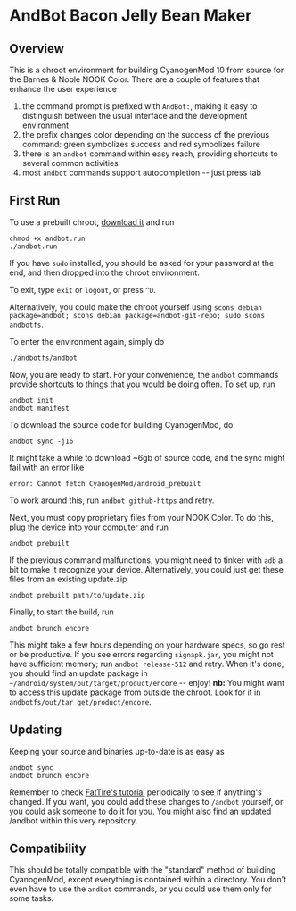 # AndBot Bacon Jelly Bean Maker

## Overview

This is a chroot environment for building CyanogenMod 10 from source for the Barnes & Noble NOOK Color. There are a couple of features that enhance the user experience

  1. the command prompt is prefixed with `AndBot:`, making it easy to distinguish between the usual interface and the development environment
  2. the prefix changes color depending on the success of the previous command: green symbolizes success and red symbolizes failure
  3. there is an `andbot` command within easy reach, providing shortcuts to several common activities
  4. most `andbot` commands support autocompletion -- just press tab

## First Run

To use a prebuilt chroot, [download it][prebuilt] and run

	chmod +x andbot.run
	./andbot.run

If you have `sudo` installed, you should be asked for your password at the end, and then dropped into the chroot environment.

To exit, type `exit` or `logout`, or press `^D`.

Alternatively, you could make the chroot yourself using `scons debian package=andbot; scons debian package=andbot-git-repo; sudo scons andbotfs`.

To enter the environment again, simply do

	./andbotfs/andbot

Now, you are ready to start. For your convenience, the `andbot` commands provide shortcuts to things that you would be doing often. To set up, run

	andbot init
	andbot manifest

To download the source code for building CyanogenMod, do

	andbot sync -j16

It might take a while to download ~6gb of source code, and the sync might fail with an error like

	error: Cannot fetch CyanogenMod/android_prebuilt

To work around this, run `andbot github-https` and retry.

Next, you must copy proprietary files from your NOOK Color. To do this, plug the device into your computer and run

	andbot prebuilt

If the previous command malfunctions, you might need to tinker with `adb` a bit to make it recognize your device. Alternatively, you could just get these files from an existing update.zip

	andbot prebuilt path/to/update.zip

Finally, to start the build, run

	andbot brunch encore

This might take a few hours depending on your hardware specs, so go rest or be productive. If you see errors regarding `signapk.jar`, you might not have sufficient memory; run `andbot release-512` and retry. When it's done, you should find an update package in `~/android/system/out/target/product/encore` -- enjoy!
**nb:** You might want to access this update package from outside the chroot. Look for it in `andbotfs/out/tar
get/product/encore`.

## Updating

Keeping your source and binaries up-to-date is as easy as

	andbot sync
	andbot brunch encore

Remember to check [FatTire's tutorial][fattire] periodically to see if anything's changed. If you want, you could add these changes to `/andbot` yourself, or you could ask someone to do it for you. You might also find an updated /andbot within this very repository.

## Compatibility

This should be totally compatible with the "standard" method of building CyanogenMod, except everything is contained within a directory. You don't even have to use the `andbot` commands, or you could use them only for some tasks.

[prebuilt]: http://d-h.st/users/inportb/?fld_id=683 "andbot.run"
[fattire]: https://docs.google.com/document/d/19f7Z1rxJHa5grNlNFSkh7hQ0LmDOuPdKMQUg8HFiyzs/edit
